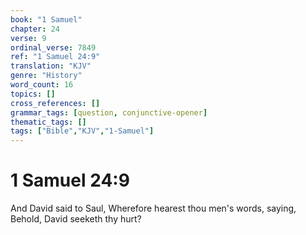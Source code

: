 ```yaml
---
book: "1 Samuel"
chapter: 24
verse: 9
ordinal_verse: 7849
ref: "1 Samuel 24:9"
translation: "KJV"
genre: "History"
word_count: 16
topics: []
cross_references: []
grammar_tags: [question, conjunctive-opener]
thematic_tags: []
tags: ["Bible","KJV","1-Samuel"]
---
```


# 1 Samuel 24:9

And David said to Saul, Wherefore hearest thou men's words, saying, Behold, David seeketh thy hurt?
